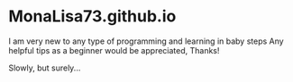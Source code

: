 # MonaLisa73.github.io

I am very new to any type of programming and learning in baby steps
Any helpful tips as a beginner would be appreciated, Thanks!



Slowly, but surely...
